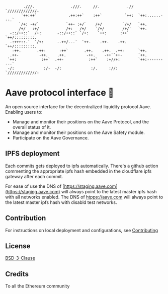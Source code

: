 ```
        .///.                .///.     //.            .//  `/////////////-
       `++:++`              .++:++`    :++`          `++:  `++:......---.`
      `/+: -+/`            `++- :+/`    /+/         `/+/   `++.
      /+/   :+/            /+:   /+/    `/+/        /+/`   `++.
  -::/++::`  /+:       -::/++::` `/+:    `++:      :++`    `++/:::::::::.
  -:+++::-`  `/+:      --++/---`  `++-    .++-    -++.     `++/:::::::::.
   -++.       .++-      -++`       .++.    .++.  .++-      `++.
  .++-         -++.    .++.         -++.    -++``++-       `++.
 `++:           :++`  .++-           :++`    :+//+:        `++:----------`
 -/:             :/-  -/:             :/.     ://:         `/////////////-
```


# Aave protocol interface :ghost:

An open source interface for the decentralized liquidity protocol Aave.
Enabling users to:
- Manage and monitor their positions on the Aave Protocol, and the overall status of it.
- Manage and monitor their positions on the Aave Safety module.
- Participate on the Aave Governance.

## IPFS deployment
Each commits gets deployed to ipfs automatically.
There's a github action commenting the appropriate ipfs hash embedded in the cloudflare ipfs gateway after each commit.

For ease of use the DNS of [https://staging.aave.com](https://staging.aave.com) will always point to the latest master ipfs hash with all networks enabled.
The DNS of [htpps://aave.com](https://aave.com) will always point to the latest master ipfs hash with disabld test networks.

## Contribution
For instructions on local deployment and configurations, see [Contributing](./CONTRIBUTING.md)

## License
[BSD-3-Clause](./LICENSE.md)

## Credits
To all the Ethereum community
